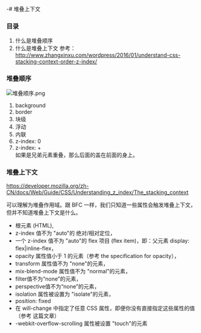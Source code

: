 -# 堆叠上下文

### 目录
1. 什么是堆叠顺序
2. 什么是堆叠上下文 
参考：http://www.zhangxinxu.com/wordpress/2016/01/understand-css-stacking-context-order-z-index/

### 堆叠顺序
![堆叠顺序.png](https://i.loli.net/2018/05/26/5b0857032c52a.png)
1. background
2. border
3. 块级
4. 浮动
5. 内联
6. z-index: 0
7. z-index: +   
如果是兄弟元素重叠，那么后面的盖在前面的身上。

### 堆叠上下文

https://developer.mozilla.org/zh-CN/docs/Web/Guide/CSS/Understanding_z_index/The_stacking_context

可以理解为堆叠作用域。跟 BFC 一样，我们只知道一些属性会触发堆叠上下文，但并不知道堆叠上下文是什么。

- 根元素 (HTML),
- z-index 值不为 "auto"的 绝对/相对定位，
- 一个 z-index 值不为 "auto"的 flex 项目 (flex item)，即：父元素 display: flex|inline-flex，
- opacity 属性值小于 1 的元素（参考 the specification for opacity），
- transform 属性值不为 "none"的元素，
- mix-blend-mode 属性值不为 "normal"的元素，
- filter值不为“none”的元素，
- perspective值不为“none”的元素，
- isolation 属性被设置为 "isolate"的元素，
- position: fixed
- 在 will-change 中指定了任意 CSS 属性，即便你没有直接指定这些属性的值（参考 这篇文章）
- -webkit-overflow-scrolling 属性被设置 "touch"的元素
